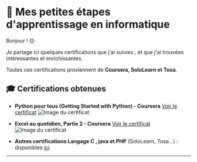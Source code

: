 # 🌱 Mes petites étapes d'apprentissage en informatique

Bonjour ! 😊

Je partage ici quelques certifications que j'ai suivies , et que j'ai trouvées intéressantes et enrichissantes.

Toutes ces certifications proviennent de **Coursera, SoloLearn et Tosa**.

## 🎓 Certifications obtenues

* **Python pour tous (Getting Started with Python) - Coursera**
  [Voir le certificat](https://www.coursera.org/account/accomplishments/verify/VFQUUVGW9ZCU?utm_source=ios&utm_medium=certificate&utm_content=cert_image&utm_campaign=sharing_cta&utm_product=course)
  ![Image du certificat](https://www.coursera.org/account/accomplishments/verify/VFQUUVGW9ZCU?utm_source=ios\&utm_medium=certificate\&utm_content=cert_image\&utm_campaign=sharing_cta\&utm_product=course)

* **Excel au quotidien, Partie 2 - Coursera**
  [Voir le certificat](https://www.coursera.org/account/accomplishments/verify/HJHEXQYUT35V?utm_source=ios&utm_medium=certificate&utm_content=cert_image&utm_campaign=sharing_cta&utm_product=course)
  ![Image du certificat](https://www.coursera.org/account/accomplishments/verify/HJHEXQYUT35V?utm_source=ios\&utm_medium=certificate\&utm_content=cert_image\&utm_campaign=sharing_cta\&utm_product=course)

* **Autres certifications Langage C , java et PHP** (SoloLearn, Tosa…) : disponibles [ici](https://github.com/SafiDial/Certifications-coursera-Tosa-Sololern/tree/main/CERTIFICATIONS)

---

















